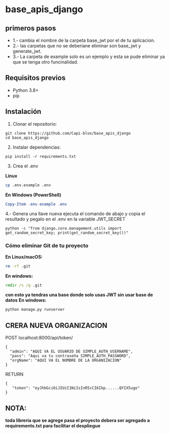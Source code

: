 # base_apis_django
## primeros pasos

 - 1.- cambia el nombre de la carpeta base_jwt por el de tu aplicacion.
 - 2.- las carpetas que no se deberiane eliminar son base_jwt y generate_jwt.
 - 3.- La carpeta de example solo es un ejemplo y esta se pude eliminar ya que se tenga otro funcinalidad.

## Requisitos previos

- Python 3.8+
- pip


## Instalación

1. Clonar el repositorio:
```bash/cmd
git clone https://github.com/Capi-blox/base_apis_django
cd base_apis_django

```
2. Instalar dependencias:

```bash/cmd
pip install -r requirements.txt
```

3. Crea el .env

**Linux**
```bash
cp .env.example .env
```
**En Windows (PowerShell)**
```PowerShell
Copy-Item .env.example .env
```

4.- Genera una llave nueva ejecuta el comando de abajo y copia el resultado y pegalo en el .env en la variable JWT_SECRET
```bash/cmd
python -c "from django.core.management.utils import get_random_secret_key; print(get_random_secret_key())"
```

### **Cómo eliminar Git de tu proyecto**

**En Linux/macOS:**
```bash
rm -rf .git
```
**En windows:**
```cmd
rmdir /s /q .git
```

**con esto ya tendras una base donde solo usas JWT sin usar base de datos**
**En windows:**
```cmd
python manage.py runserver
``` 

## CRERA NUEVA ORGANIZACION
POST localhost:8000/api/token/
```body
{
  "admin": "AQUI VA EL USUARIO DE SIMPLE_AUTH_USERNAME",
  "pass": "Aqui va tu contraseña SIMPLE_AUTH_PASSWORD",
  "orgName": "AQUI VA EL NOMBRE DE LA ORGANIZACION"
}
```
RETURN
```
{
   "token": "eyJhbGciOiJIUzI1NiIsInR5cCI6Ikp......QYIX5ugo"
}

``` 

## NOTA:
**toda libreria que se agrege pasa el proyecto debera ser agregado a requirements.txt para facilitar el despliegue**


